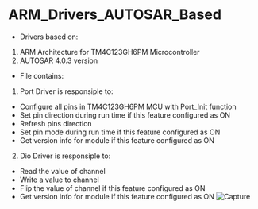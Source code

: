 # ARM_Drivers_AUTOSAR_Based
- Drivers based on:
1. ARM Architecture for TM4C123GH6PM Microcontroller
2. AUTOSAR 4.0.3 version 

- File contains:
1. Port Driver is responsiple to:
- Configure all pins in TM4C123GH6PM MCU with Port_Init function 
- Set pin direction during run time if this feature configured as ON
- Refresh pins direction 
- Set pin mode during run time if this feature configured as ON
- Get version info for module if this feature configured as ON
2. Dio Driver is responsiple to:
- Read the value of channel
- Write a value to channel
- Flip the value of channel if this feature configured as ON
- Get version info for module if this feature configured as ON
                                  ![Capture](https://user-images.githubusercontent.com/75904835/137564343-241f069e-0962-4499-b7ed-ab6ce7bc11ee.PNG)

